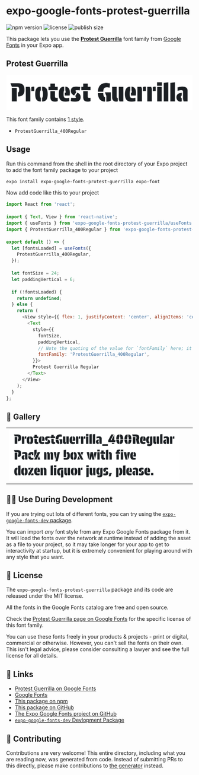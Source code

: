 # expo-google-fonts-protest-guerrilla

![npm version](https://flat.badgen.net/npm/v/expo-google-fonts-protest-guerrilla)
![license](https://flat.badgen.net/github/license/expo/google-fonts)
![publish size](https://flat.badgen.net/packagephobia/install/expo-google-fonts-protest-guerrilla)

This package lets you use the [**Protest Guerrilla**](https://fonts.google.com/specimen/Protest+Guerrilla) font family from [Google Fonts](https://fonts.google.com/) in your Expo app.

## Protest Guerrilla

![Protest Guerrilla](./font-family.png)

This font family contains [1 style](#-gallery).

- `ProtestGuerrilla_400Regular`

## Usage

Run this command from the shell in the root directory of your Expo project to add the font family package to your project
```sh
expo install expo-google-fonts-protest-guerrilla expo-font
```

Now add code like this to your project
```js
import React from 'react';

import { Text, View } from 'react-native';
import { useFonts } from 'expo-google-fonts-protest-guerrilla/useFonts';
import { ProtestGuerrilla_400Regular } from 'expo-google-fonts-protest-guerrilla/400Regular';

export default () => {
  let [fontsLoaded] = useFonts({
    ProtestGuerrilla_400Regular,
  });

  let fontSize = 24;
  let paddingVertical = 6;

  if (!fontsLoaded) {
    return undefined;
  } else {
    return (
      <View style={{ flex: 1, justifyContent: 'center', alignItems: 'center' }}>
        <Text
          style={{
            fontSize,
            paddingVertical,
            // Note the quoting of the value for `fontFamily` here; it expects a string!
            fontFamily: 'ProtestGuerrilla_400Regular',
          }}>
          Protest Guerrilla Regular
        </Text>
      </View>
    );
  }
};

```

## 🔡 Gallery


||||
|-|-|-|
|![ProtestGuerrilla_400Regular](.//400Regular/ProtestGuerrilla_400Regular.ttf.png)||||


## 👩‍💻 Use During Development

If you are trying out lots of different fonts, you can try using the [`expo-google-fonts-dev` package](https://github.com/freeboub/google-fonts/tree/master/font-packages/dev#readme).

You can import *any* font style from any Expo Google Fonts package from it. It will load the fonts
over the network at runtime instead of adding the asset as a file to your project, so it may take longer
for your app to get to interactivity at startup, but it is extremely convenient
for playing around with any style that you want.

## 📖 License

The `expo-google-fonts-protest-guerrilla` package and its code are released under the MIT license.

All the fonts in the Google Fonts catalog are free and open source.

Check the [Protest Guerrilla page on Google Fonts](https://fonts.google.com/specimen/Protest+Guerrilla) for the specific license of this font family.

You can use these fonts freely in your products & projects - print or digital, commercial or otherwise. However, you can't sell the fonts on their own. This isn't legal advice, please consider consulting a lawyer and see the full license for all details.

## 🔗 Links

- [Protest Guerrilla on Google Fonts](https://fonts.google.com/specimen/Protest+Guerrilla)
- [Google Fonts](https://fonts.google.com/)
- [This package on npm](https://www.npmjs.com/package/expo-google-fonts-protest-guerrilla)
- [This package on GitHub](https://github.com/freeboub/google-fonts/tree/master/font-packages/protest-guerrilla)
- [The Expo Google Fonts project on GitHub](https://github.com/freeboub/google-fonts)
- [`expo-google-fonts-dev` Devlopment Package](https://github.com/freeboub/google-fonts/tree/master/font-packages/dev)

## 🤝 Contributing

Contributions are very welcome! This entire directory, including what you are reading now, was generated from code. Instead of submitting PRs to this directly, please make contributions to [the generator](https://github.com/freeboub/google-fonts/tree/master/packages/generator) instead.
